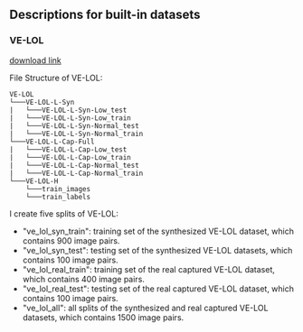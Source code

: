## Descriptions for built-in datasets

### VE-LOL
[download link](https://flyywh.github.io/IJCV2021LowLight_VELOL/)  

File Structure of VE-LOL:
```
VE-LOL
└───VE-LOL-L-Syn
|   └───VE-LOL-L-Syn-Low_test
|   └───VE-LOL-L-Syn-Low_train
|   └───VE-LOL-L-Syn-Normal_test
|   └───VE-LOL-L-Syn-Normal_train
└───VE-LOL-L-Cap-Full
|   └───VE-LOL-L-Cap-Low_test
|   └───VE-LOL-L-Cap-Low_train
|   └───VE-LOL-L-Cap-Normal_test
|   └───VE-LOL-L-Cap-Normal_train
└───VE-LOL-H
    └───train_images
    └───train_labels
```
I create five splits of VE-LOL:
- "ve_lol_syn_train": training set of the synthesized VE-LOL dataset, which contains 900 image pairs.
- "ve_lol_syn_test": testing set of the synthesized VE-LOL datasets, which contains 100 image pairs.
- "ve_lol_real_train": training set of the real captured VE-LOL dataset, which contains 400 image pairs.
- "ve_lol_real_test": testing set of the real captured VE-LOL dataset, which contains 100 image pairs.
- "ve_lol_all": all splits of the synthesized and real captured VE-LOL datasets, which contains 1500 image pairs.